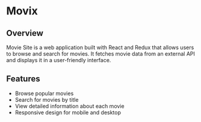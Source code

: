 # Movix
## Overview
Movie Site is a web application built with React and Redux that allows users to browse and search for movies. It fetches movie data from an external API and displays it in a user-friendly interface.

## Features
- Browse popular movies
- Search for movies by title
- View detailed information about each movie
- Responsive design for mobile and desktop
